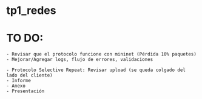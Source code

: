 # tp1_redes

# TO DO: 
    - Revisar que el protocolo funcione con mininet (Pérdida 10% paquetes)
    - Mejorar/Agregar logs, flujo de errores, validaciones
    
    - Protocolo Selective Repeat: Revisar upload (se queda colgado del lado del cliente)
    - Informe
    - Anexo
    - Presentación